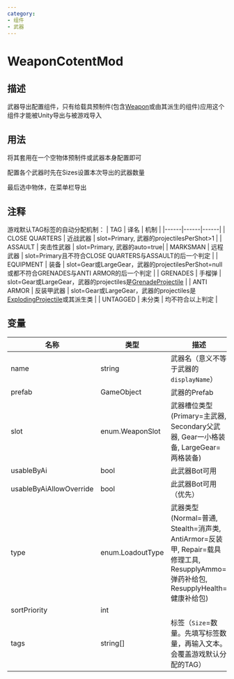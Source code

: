 ```yaml
---
category: 
- 组件
- 武器
---
```

# WeaponCotentMod
## 描述

武器导出配置组件，只有给载具预制件(包含[Weapon](./Weapon.md)或由其派生的组件)应用这个组件才能被Unity导出与被游戏导入

## 用法

将其套用在一个空物体预制件或武器本身配置即可

配置各个武器时先在Sizes设置本次导出的武器数量

最后选中物体，在菜单栏导出

## 注释

游戏默认TAG标签的自动分配机制：
| TAG | 译名 | 机制 |
|------|------|------|
| CLOSE QUARTERS | 近战武器 | slot=Primary, 武器的projectilesPerShot>1 |
| ASSAULT | 突击性武器 | slot=Primary, 武器的auto=true|
| MARKSMAN | 远程武器 | slot=Primary且不符合CLOSE QUARTERS与ASSAULT的后一个判定 |
| EQUIPMENT | 装备 | slot=Gear或LargeGear，武器的projectilesPerShot=null或都不符合GRENADES与ANTI ARMOR的后一个判定  |
| GRENADES | 手榴弹 | slot=Gear或LargeGear，武器的projectiles是[GrenadeProjectile](./GrenadeProjectile.md) |
| ANTI ARMOR | 反装甲武器 | slot=Gear或LargeGear，武器的projectiles是[ExplodingProjectile](./ExplodingProjectile.md)或其派生类 |
| UNTAGGED | 未分类 | 均不符合以上判定 |

## 变量
| 名称 | 类型 | 描述 |
| ----------- | ----------- | ----------- |
| name  | string | 武器名（意义不等于武器的`displayName`） |  
| prefab | GameObject | 武器的Prefab |  
| slot | enum.WeaponSlot | 武器槽位类型(Primary=主武器, Secondary父武器, Gear一小格装备, LargeGear=两格装备) |  
| usableByAi  | bool | 此武器Bot可用 |  
| usableByAiAllowOverride  | bool | 此武器Bot可用（优先） |  
| type | enum.LoadoutType | 武器类型(Normal=普通, Stealth=消声类, AntiArmor=反装甲, Repair=载具修理工具, ResupplyAmmo=弹药补给包, ResupplyHealth=健康补给包) |  
| sortPriority | int |  |  
| tags | string[] | 标签（`Size`=数量。先填写标签数量，再输入文本。会覆盖游戏默认分配的TAG） |  